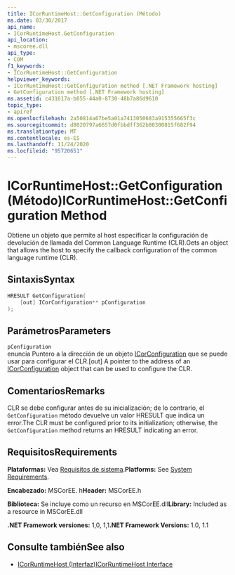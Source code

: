 ```yaml
---
title: ICorRuntimeHost::GetConfiguration (Método)
ms.date: 03/30/2017
api_name:
- ICorRuntimeHost.GetConfiguration
api_location:
- mscoree.dll
api_type:
- COM
f1_keywords:
- ICorRuntimeHost::GetConfiguration
helpviewer_keywords:
- ICorRuntimeHost::GetConfiguration method [.NET Framework hosting]
- GetConfiguration method [.NET Framework hosting]
ms.assetid: c431617a-b055-44a0-8730-48b7a86d9610
topic_type:
- apiref
ms.openlocfilehash: 2a50814a67be5a01a7413050683a915355665f3c
ms.sourcegitcommit: d8020797a6657d0fbbdff362b80300815f682f94
ms.translationtype: MT
ms.contentlocale: es-ES
ms.lasthandoff: 11/24/2020
ms.locfileid: "95720651"
---
```

# <a name="icorruntimehostgetconfiguration-method"></a><span data-ttu-id="88801-102">ICorRuntimeHost::GetConfiguration (Método)</span><span class="sxs-lookup"><span data-stu-id="88801-102">ICorRuntimeHost::GetConfiguration Method</span></span>

<span data-ttu-id="88801-103">Obtiene un objeto que permite al host especificar la configuración de devolución de llamada del Common Language Runtime (CLR).</span><span class="sxs-lookup"><span data-stu-id="88801-103">Gets an object that allows the host to specify the callback configuration of the common language runtime (CLR).</span></span>  
  
## <a name="syntax"></a><span data-ttu-id="88801-104">Sintaxis</span><span class="sxs-lookup"><span data-stu-id="88801-104">Syntax</span></span>  
  
```cpp  
HRESULT GetConfiguration(  
    [out] ICorConfiguration** pConfiguration  
);  
```  
  
## <a name="parameters"></a><span data-ttu-id="88801-105">Parámetros</span><span class="sxs-lookup"><span data-stu-id="88801-105">Parameters</span></span>  

 `pConfiguration`  
 <span data-ttu-id="88801-106">enuncia Puntero a la dirección de un objeto [ICorConfiguration](icorconfiguration-interface.md) que se puede usar para configurar el CLR.</span><span class="sxs-lookup"><span data-stu-id="88801-106">[out] A pointer to the address of an [ICorConfiguration](icorconfiguration-interface.md) object that can be used to configure the CLR.</span></span>  
  
## <a name="remarks"></a><span data-ttu-id="88801-107">Comentarios</span><span class="sxs-lookup"><span data-stu-id="88801-107">Remarks</span></span>  

 <span data-ttu-id="88801-108">CLR se debe configurar antes de su inicialización; de lo contrario, el `GetConfiguration` método devuelve un valor HRESULT que indica un error.</span><span class="sxs-lookup"><span data-stu-id="88801-108">The CLR must be configured prior to its initialization; otherwise, the `GetConfiguration` method returns an HRESULT indicating an error.</span></span>  
  
## <a name="requirements"></a><span data-ttu-id="88801-109">Requisitos</span><span class="sxs-lookup"><span data-stu-id="88801-109">Requirements</span></span>  

 <span data-ttu-id="88801-110">**Plataformas:** Vea [Requisitos de sistema](../../get-started/system-requirements.md).</span><span class="sxs-lookup"><span data-stu-id="88801-110">**Platforms:** See [System Requirements](../../get-started/system-requirements.md).</span></span>  
  
 <span data-ttu-id="88801-111">**Encabezado:** MSCorEE. h</span><span class="sxs-lookup"><span data-stu-id="88801-111">**Header:** MSCorEE.h</span></span>  
  
 <span data-ttu-id="88801-112">**Biblioteca:** Se incluye como un recurso en MSCorEE.dll</span><span class="sxs-lookup"><span data-stu-id="88801-112">**Library:** Included as a resource in MSCorEE.dll</span></span>  
  
 <span data-ttu-id="88801-113">**.NET Framework versiones:** 1,0, 1,1</span><span class="sxs-lookup"><span data-stu-id="88801-113">**.NET Framework Versions:** 1.0, 1.1</span></span>  
  
## <a name="see-also"></a><span data-ttu-id="88801-114">Consulte también</span><span class="sxs-lookup"><span data-stu-id="88801-114">See also</span></span>

- [<span data-ttu-id="88801-115">ICorRuntimeHost (Interfaz)</span><span class="sxs-lookup"><span data-stu-id="88801-115">ICorRuntimeHost Interface</span></span>](icorruntimehost-interface.md)
